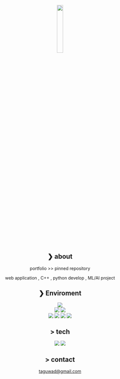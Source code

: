 



<div align="center">
        <img src="https://user-images.githubusercontent.com/49393142/173489505-e23e40eb-0994-4366-96da-e21d3e75fdef.jpg" width="20%">

## ❯ about
portfolio >> pinned repository  



web application , C++ , python develop , ML/AI project

## ❯ Enviroment

<div align="center">

<img src="https://img.shields.io/static/v1?label=OS&message=mac%20/%20Windows&color=blue&style=flat-square"/></br>
<img src="https://img.shields.io/static/v1?label=Editor&message=VSCode&color=green&style=flat-square"/> 
<img src="https://img.shields.io/static/v1?label=Browser&message=Chrome%20&color=orange&style=flat-square"/></br>
<img src="https://img.shields.io/static/v1?label=Keyboard&message=HHKB Professional&color=lightgray&style=flat-square"/> 
<img src="https://img.shields.io/static/v1?label=Display&message=benQ&color=black&style=flat-square"/> 
<img src="https://img.shields.io/static/v1?label=Mouse&message=G pro X superlight&color=brown&style=flat-square"/> 
<img src="https://img.shields.io/static/v1?label=Sound&message=sennheiser&color=white&style=flat-square"/>

</div>

## > tech
<div align="center">
        
<img src="https://img.shields.io/badge/Python-377bAB?style=flat-square&logo=python&logoColor=white"/>
<img src="https://img.shields.io/badge/C++-Solutions-blue.svg?style=flat&logo=c%2B%2B"/> 
</div>

## > contact
taguwad@gmail.com

